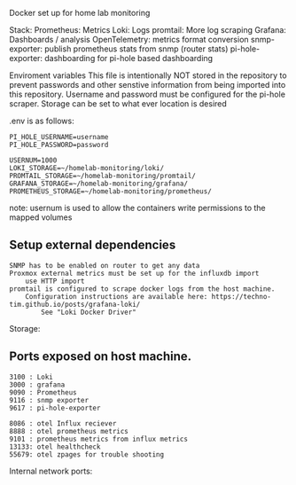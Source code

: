 Docker set up for home lab monitoring

Stack:
    Prometheus: Metrics
    Loki: Logs
    promtail: More log scraping
    Grafana: Dashboards / analysis
    OpenTelemetry: metrics format conversion
    snmp-exporter: publish prometheus stats from snmp (router stats)
    pi-hole-exporter: dashboarding for pi-hole based dashboarding

Enviroment variables
This file is intentionally NOT stored in the repository to prevent passwords and other senstive information from being imported into this repository. Username and password must be configured for the pi-hole scraper. Storage can be set to what ever location is desired

.env is as follows:
```
PI_HOLE_USERNAME=username 
PI_HOLE_PASSWORD=password

USERNUM=1000
LOKI_STORAGE=~/homelab-monitoring/loki/
PROMTAIL_STORAGE=~/homelab-monitoring/promtail/
GRAFANA_STORAGE=~/homelab-monitoring/grafana/
PROMETHEUS_STORAGE=~/homelab-monitoring/prometheus/
```
note: usernum is used to allow the containers write permissions to the mapped volumes

## Setup external dependencies
    SNMP has to be enabled on router to get any data
    Proxmox external metrics must be set up for the influxdb import 
        use HTTP import
    promtail is configured to scrape docker logs from the host machine.
        Configuration instructions are available here: https://techno-tim.github.io/posts/grafana-loki/
            See "Loki Docker Driver"

Storage:


## Ports exposed on host machine.

    3100 : Loki
    3000 : grafana 
    9090 : Prometheus
    9116 : snmp exporter
    9617 : pi-hole-exporter

    8086 : otel Influx reciever
    8888 : otel prometheus metrics
    9101 : prometheus metrics from influx metrics
    13133: otel healthcheck
    55679: otel zpages for trouble shooting

Internal network ports:
